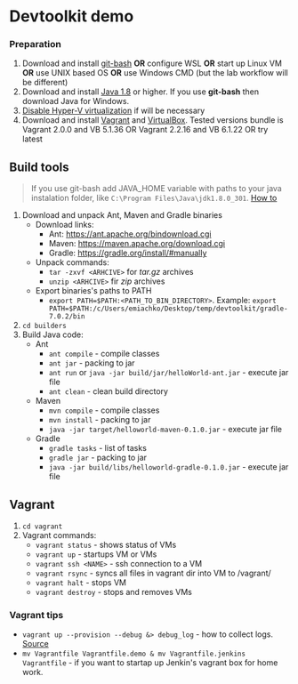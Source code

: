 # Devtoolkit demo
### Preparation
1. Download and install [git-bash](https://gitforwindows.org/) **OR** configure WSL **OR** start up Linux VM **OR** use UNIX based OS **OR** use Windows CMD (but the lab workflow will be different)
2. Download and install [Java 1.8](https://www.oracle.com/java/technologies/javase/javase-jdk8-downloads.html) or higher. If you use **git-bash** then download Java for Windows.
3. [Disable Hyper-V virtualization](https://docs.microsoft.com/en-us/troubleshoot/windows-client/application-management/virtualization-apps-not-work-with-hyper-v) if will be necessary
4. Download and install [Vagrant](https://www.vagrantup.com/downloads) and [VirtualBox](https://www.virtualbox.org/wiki/Downloads). Tested versions bundle is Vagrant 2.0.0 and VB 5.1.36 OR Vagrant 2.2.16 and VB 6.1.22 OR try latest

## Build tools
> If you use git-bash add JAVA_HOME variable with paths to your java instalation folder, like `C:\Program Files\Java\jdk1.8.0_301`. [How to](https://windowsloop.com/add-environment-variable-in-windows-10/)
1. Download and unpack Ant, Maven and Gradle binaries
    - Download links:
        - Ant: https://ant.apache.org/bindownload.cgi
        - Maven: https://maven.apache.org/download.cgi
        - Gradle: https://gradle.org/install/#manually
    - Unpack commands:
        - `tar -zxvf <ARHCIVE>` for *tar.gz* archives
        - `unzip <ARHCIVE>` fir *zip* archives
    - Export binaries's paths to PATH
        - `export PATH=$PATH:<PATH_TO_BIN_DIRECTORY>`. Example: `export PATH=$PATH:/c/Users/emiachko/Desktop/temp/devtoolkit/gradle-7.0.2/bin`
3. `cd builders`
4. Build Java code:
    - Ant
      - `ant compile` - compile classes 
      - `ant jar` - packing to jar
      - `ant run` or `java -jar build/jar/helloWorld-ant.jar` - execute jar file
      - `ant clean` - clean build directory
    - Maven
      - `mvn compile` - compile classes
      - `mvn install` - packing to jar
      - `java -jar target/helloworld-maven-0.1.0.jar` - execute jar file
    - Gradle
      - `gradle tasks` - list of tasks
      - `gradle jar` - packing to jar
      - `java -jar build/libs/helloworld-gradle-0.1.0.jar` - execute jar file

## Vagrant
1. `cd vagrant`
2. Vagrant commands:
    - `vagrant status` - shows status of VMs
    - `vagrant up` - startups VM or VMs
    - `vagrant ssh <NAME>` - ssh connection to a VM
    - `vagrant rsync` - syncs all files in vagrant dir into VM to /vagrant/
    - `vagrant halt` - stops VM
    - `vagrant destroy` - stops and removes VMs

### Vagrant tips
- `vagrant up --provision --debug &> debug_log` - how to collect logs. [Source](https://unix.stackexchange.com/questions/244343/where-is-vagrants-log-file)
- `mv Vagrantfile Vagrantfile.demo & mv Vagrantfile.jenkins Vagrantfile` - if you want to startap up Jenkin's vagrant box for home work.
